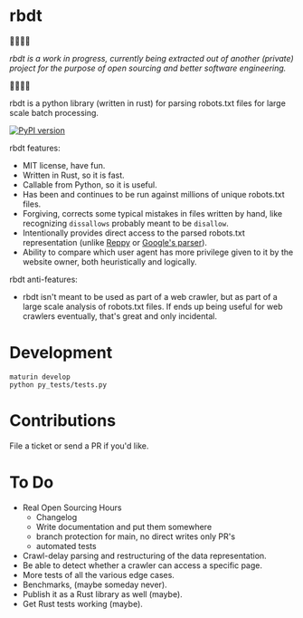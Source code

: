 # rbdt 

🚨🚨🚨🚨

_rbdt is a work in progress, currently being extracted out of another (private) project for the purpose of open sourcing and better software engineering._ 

🚨🚨🚨🚨

rbdt is a python library (written in rust) for parsing robots.txt files for large scale batch processing.

[![PyPI version](https://badge.fury.io/py/rbdt.svg)](https://badge.fury.io/py/rbdt)

rbdt features: 
* MIT license, have fun. 
* Written in Rust, so it is fast. 
* Callable from Python, so it is useful. 
* Has been and continues to be run against millions of unique robots.txt files.
* Forgiving, corrects some typical mistakes in files written by hand, like recognizing `dissallows` probably meant to be `disallow`. 
* Intentionally provides direct access to the parsed robots.txt representation (unlike [Reppy](https://github.com/seomoz/reppy) or [Google's parser](https://github.com/google/robotstxt)).
* Ability to compare which user agent has more privilege given to it by the website owner, both heuristically and logically. 

rbdt anti-features:
* rbdt isn't meant to be used as part of a web crawler, but as part of a large scale analysis of robots.txt files. If ends up being useful for web crawlers eventually, that's great and only incidental. 


# Development 

```
maturin develop
python py_tests/tests.py
```

# Contributions

File a ticket or send a PR if you'd like. 

# To Do 
* Real Open Sourcing Hours
  - Changelog 
  - Write documentation and put them somewhere 
  - branch protection for main, no direct writes only PR's
  - automated tests 
* Crawl-delay parsing and restructuring of the data representation. 
* Be able to detect whether a crawler can access a specific page.
* More tests of all the various edge cases. 
* Benchmarks, (maybe someday never). 
* Publish it as a Rust library as well (maybe).
* Get Rust tests working (maybe).
